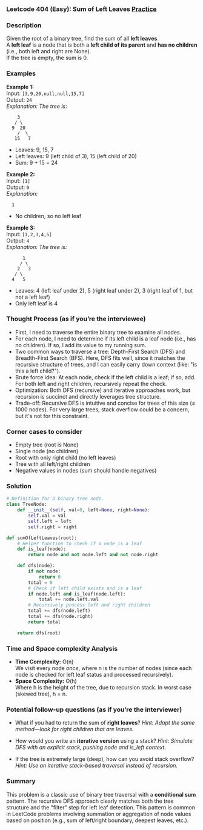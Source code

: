 ### Leetcode 404 (Easy): Sum of Left Leaves [Practice](https://leetcode.com/problems/sum-of-left-leaves)

### Description  
Given the root of a binary tree, find the sum of all **left leaves**.  
A **left leaf** is a node that is both a **left child of its parent** and **has no children** (i.e., both left and right are None).  
If the tree is empty, the sum is 0.  

### Examples  

**Example 1:**  
Input: `[3,9,20,null,null,15,7]`  
Output: `24`  
*Explanation: The tree is:*
```
    3
   / \
  9  20
    /  \
   15   7
```
- Leaves: 9, 15, 7  
- Left leaves: 9 (left child of 3), 15 (left child of 20)  
- Sum: 9 + 15 = 24

**Example 2:**  
Input: `[1]`  
Output: `0`  
*Explanation:*
```
  1
```
- No children, so no left leaf

**Example 3:**  
Input: `[1,2,3,4,5]`  
Output: `4`  
*Explanation: The tree is:*
```
      1
     / \
    2   3
   / \
  4   5
```
- Leaves: 4 (left leaf under 2), 5 (right leaf under 2), 3 (right leaf of 1, but not a left leaf)  
- Only left leaf is 4

### Thought Process (as if you’re the interviewee)  
- First, I need to traverse the entire binary tree to examine all nodes.  
- For each node, I need to determine if its left child is a leaf node (i.e., has no children). If so, I add its value to my running sum.  
- Two common ways to traverse a tree: Depth-First Search (DFS) and Breadth-First Search (BFS). Here, DFS fits well, since it matches the recursive structure of trees, and I can easily carry down context (like: "is this a left child?").
- Brute force idea: At each node, check if the left child is a leaf; if so, add. For both left and right children, recursively repeat the check.
- Optimization: Both DFS (recursive) and iterative approaches work, but recursion is succinct and directly leverages tree structure.
- Trade-off: Recursive DFS is intuitive and concise for trees of this size (≤ 1000 nodes). For very large trees, stack overflow could be a concern, but it's not for this constraint.

### Corner cases to consider  
- Empty tree (root is None)
- Single node (no children)
- Root with only right child (no left leaves)
- Tree with all left/right children
- Negative values in nodes (sum should handle negatives)

### Solution

```python
# Definition for a binary tree node.
class TreeNode:
    def __init__(self, val=0, left=None, right=None):
        self.val = val
        self.left = left
        self.right = right

def sumOfLeftLeaves(root):
    # Helper function to check if a node is a leaf
    def is_leaf(node):
        return node and not node.left and not node.right

    def dfs(node):
        if not node:
            return 0
        total = 0
        # Check if left child exists and is a leaf
        if node.left and is_leaf(node.left):
            total += node.left.val
        # Recursively process left and right children
        total += dfs(node.left)
        total += dfs(node.right)
        return total

    return dfs(root)
```

### Time and Space complexity Analysis  

- **Time Complexity:** O(n)  
  We visit every node *once*, where n is the number of nodes (since each node is checked for left leaf status and processed recursively).
- **Space Complexity:** O(h)  
  Where h is the height of the tree, due to recursion stack. In worst case (skewed tree), h = n.

### Potential follow-up questions (as if you’re the interviewer)  

- What if you had to return the sum of **right leaves**?
  *Hint: Adapt the same method—look for right children that are leaves.*

- How would you write an **iterative version** using a stack?
  *Hint: Simulate DFS with an explicit stack, pushing node and is_left context.*

- If the tree is extremely large (deep), how can you avoid stack overflow?
  *Hint: Use an iterative stack-based traversal instead of recursion.*

### Summary
This problem is a classic use of binary tree traversal with a **conditional sum** pattern. The recursive DFS approach clearly matches both the tree structure and the "filter" step for left leaf detection. This pattern is common in LeetCode problems involving summation or aggregation of node values based on position (e.g., sum of left/right boundary, deepest leaves, etc.).